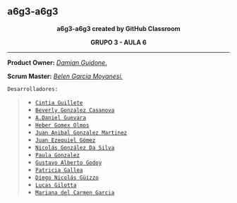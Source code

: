 ## a6g3-a6g3  
<p align="center"><strong>a6g3-a6g3 created by GitHub Classroom</strong></p>  
<p align="center"><strong>GRUPO 3 - AULA 6</strong></p>  
<hr = />

**Product Owner:** [*Damian Guidone.*]()  

**Scrum Master:** [*Belen Garcia Moyanesi.*]()  

<code>Desarrolladores:</code>  
> - [`Cintia Guillete`]()
> - [`Beverly Gonzalez Casanova`]()
> - [`A.Daniel Guevara`]()
> - [`Heber Gomex Olmos`]()
> - [`Juan Anibal Gonzalez Martinez`]()
> - [`Juan Ezequiel Gómez`]()
> - [`Nicolás González Da Silva`]()
> - [`Paula Gonzalez`]()
> - [`Gustavo Alberto Godoy`](https://github.com/chulkx)
> - [`Patricia Gallea`]()
> - [`Diego Nicolás Güizzo`]()
> - [`Lucas Gilotta`]()
> - [`Mariana del Carmen Garcia`]()


